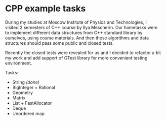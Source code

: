 # CPP example tasks

During my studies at Moscow Institute of Physics and Technologies, I visited 2 semesters of C++ course by Ilya Mescherin. Our hometasks were to implement different data structures from C++ standard library by ourselves, using course materials. And then these algorithms and data structures should pass some public and closed tests. 

Recently the closed tests were revealed for us and I decided to refactor a bit my work and add support of GTest library for more convenient testing environment.

Tasks:
- String *(done)*
- BigInteger + Rational
- Geometry
- Matrix
- List + FastAllocator
- Deque
- Unordered map
